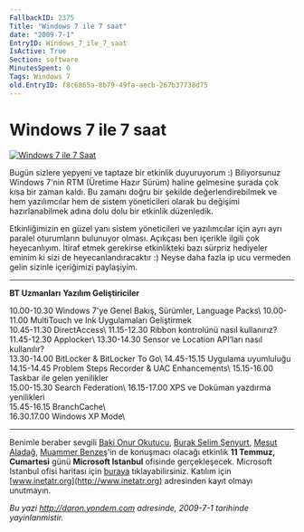```yaml
---
FallbackID: 2375
Title: "Windows 7 ile 7 saat"
date: "2009-7-1"
EntryID: Windows_7_ile_7_saat
IsActive: True
Section: software
MinutesSpent: 0
Tags: Windows 7
old.EntryID: f8c6865a-8b79-49fa-aecb-267b37738d75
---
```

# Windows 7 ile 7 saat
[![Windows 7 ile 7
Saat](media/Windows_7_ile_7_saat/30062009_1.gif)](http://www.inetatr.org/)

Bugün sizlere yepyeni ve taptaze bir etkinlik duyuruyorum :)
Biliyorsunuz Windows 7'nin RTM (Üretime Hazır Sürüm) haline gelmesine
şurada çok kısa bir zaman kaldı. Bu zamanı doğru bir şekilde
değerlendirebilmek ve hem yazılımcılar hem de sistem yöneticileri olarak
bu değişimi hazırlanabilmek adına dolu dolu bir etkinlik düzenledik.

Etkinliğimizin en güzel yanı sistem yöneticileri ve yazılımcılar için
ayrı ayrı paralel oturumların bulunuyor olması. Açıkçası ben içerikle
ilgili çok heyecanlıyım. İtiraf etmek gerekirse etkinlikteki bazı
sürpriz hediyeler eminim ki sizi de heyecanlandıracaktır :) Neyse daha
fazla ip ucu vermeden gelin sizinle içeriğimizi paylaşiyim.

  ----------------------------------------------------------------- -------------------------------------------------------------
  **BT Uzmanları**                                                  **Yazılım Geliştiriciler**

  10.00-10.30 Windows 7'ye Genel Bakış, Sürümler, Language Packs\   10.00-11.00 MultiTouch ve Ink Uygulamaları Geliştirmek\
   10.45-11.30 DirectAccess\                                         11.15-12.30 Ribbon kontrolünü nasıl kullanırız?\
   11.45-12.30 Applocker\                                            13.30-14.30 Sensor ve Location API’ları nasıl kullanılır?\
   13.30-14.00 BitLocker & BitLocker To Go\                          14.45-15.15 Uygulama uyumluluğu\
   14.15-14.45 Problem Steps Recorder & UAC Enhancements\            15.15-16.00 Taskbar ile gelen yenilikler\
   15.00-15.30 Search Federation\                                    16.15-17.00 XPS ve Doküman yazdırma yenilikleri\
   15.45-16.15 BranchCache\                                         
   16.30.17.00 Windows XP Mode\                                     
                                                                    
  ----------------------------------------------------------------- -------------------------------------------------------------

Benimle beraber sevgili [Baki Onur Okutucu](http://www.bakionur.com/),
[Burak Selim Şenyurt](http://www.buraksenyurt.com/), [Mesut
Aladağ](http://www.mesutaladag.com/), [Muammer
Benzeş](http://www.muammerbenzes.com/)'in de konuşmacı olacağı etkinlik
**11 Temmuz, Cumartesi** günü **Microsoft Istanbul** ofisinde
gerçekleşecek. Microsoft Istanbul ofisi haritası için
[buraya](http://www.bing.com/maps/?v=2&encType=1&sp=Point.qvbmpdkdjbs6_Microsoft%20Istanbul____~Polyline.qvbnzvkdjbcm_qvbwcykdjc1y_qvbzjzkdjbsz_qvc3cmkdj9v0_qvc406kdj9hk_qvc2mnkdj8cj_qvbxp4kdj6td_qvbm79kdj4tb_qvbgm3kdj3b4_qvbgk0kdj3mv_Zincirlikuyu'dan%20ara%C3%A7la%20geli%C5%9F.____%230000FF_%23008000_2pt_Single_Solid_qvc39fkdj8yj_)
tıklayabilirsiniz. Katılım için
[www.inetatr.org](http://www.inetatr.org) adresinden kayıt olmayı
unutmayın.



*Bu yazi http://daron.yondem.com adresinde, 2009-7-1 tarihinde yayinlanmistir.*
